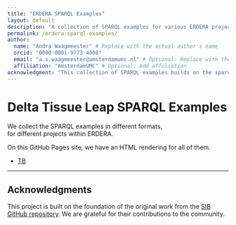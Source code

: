 ```yaml
---
title: "ERDERA SPARQL Examples"
layout: default
description: "A collection of SPARQL examples for various ERDERA projects."
permalink: /erdera-sparql-examples/
author: 
  name: "Andra Waagmeester" # Replace with the actual author's name
  orcid: "0000-0001-9773-4008"
  email: "a.s.waagmeester@amsterdamumc.nl" # Optional: Replace with the author's email
  affiliation: "AmsterdamUMC" # Optional: Add affiliation
acknowledgment: "This collection of SPARQL examples builds on the sparql-examples repository provided by [SIB ](https://github.com/SIB-Swiss)."
---
```


# Delta Tissue Leap SPARQL Examples

We collect the SPARQL examples in different formats,  
for different projects within ERDERA.

On this GitHub Pages site, we have an HTML rendering for all of them.

 * [TB](./examples/TB/)

---

## Acknowledgments

This project is built on the foundation of the original work from the [SIB GitHub repository](https://github.com/SIB-Swiss). We are grateful for their contributions to the community.
